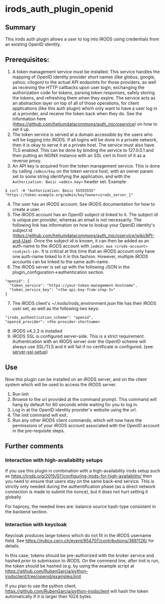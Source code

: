 # irods_auth_plugin_openid

## Summary
This irods auth plugin allows a user to log into iRODS using credentials from an existing OpenID identity.

## Prerequisites:

1. A token management service must be installed.  This service handles the mapping of OpenID identity provider short names (like globus, google, yahoo, cilogon) to the actual API endpoints for those providers, as well as receiving the HTTP callbacks upon user login, exchanging the authorization code for tokens, parsing token responses, safely storing the tokens, and refreshing them when they expire.  The service acts as an abstraction layer on top of all of those operations, for client applications (like this auth plugin) which only want to have a user log in at a provider, and receive the token back when they do.  See the information here (https://github.com/heliumdatacommons/auth_microservice) on how to set it up.
2. The token service is served at a domain accessible by the users who will be logging into iRODS.  If all logins will be done in a private network, then it is okay to serve it at a private host.  The service must also have TLS enabled.  This can be done by binding the service to 127.0.0.1 and then putting an NGINX instance with an SSL cert in front of it as a reverse proxy.
3. An API key is acquired from the token management service.  This is done by calling `/admin/key` on the token service host, with an owner param set to some string identifying the application, and with the `Authorization: Basic <admin.key>` header set.  Example:
```
$ curl -H "Authorization: Basic 55555555" "https://token.example.org/admin/key?owner=irods_server_1"
```
4. The user has an iRODS account.  See iRODS documentation for how to create a user.
5. The iRODS account has an OpenID subject id linked to it.  The subject id is unique per provider, whereas an email is not necessarily.  The following link has information on how to lookup your OpenID identity's subject id (https://github.com/heliumdatacommons/auth_microservice/wiki/API-and-Use).  Once the subject id is known, it can then be added as an auth-name to the iRODS account with `iadmin aua <irods-account> <subject-id>`.  It is critical at this time that an iRODS account only have one auth-name linked to it in this fashion.  However, multiple iRODS accounts can be linked to the same auth-name.  
6. The iRODS server is set up with the following JSON in the plugin_configuration->authentication section. 
```
"openid": {
  "token_service": "https://your-token-management-hostname",
  "token_service_key": "<the-api-key-from-step-3>"
}
```
7. The iRODS client's ~/.irods/irods_environment.json file has their iRODS user set, as well as the following two keys:
```
"irods_authentication_scheme": "openid",
"openid_provider": <the-provider-shortname>
```
8. iRODS v4.2.3 is installed
9. iRODS SSL is configured server-side. This is a strict requirement.  Authentication with an iRODS server over the OpenID scheme will always use SSL/TLS and it will fail if no certificate is configured. (see: [server-ssl-setup](https://docs.irods.org/4.2.3/plugins/pluggable_authentication/#server-ssl-setup))

## Use
Now this plugin can be installed on an iRODS server, and on the client system which will be used to access the iRODS server.

1. Run iinit
2. Browse to the url provided at the command prompt.  This command will hang by default for 60 seconds while waiting for you to log in.
3. Log in at the OpenID identity provider's website using the url.
4. The iinit command will exit.
5. Run any other iRODS client commands, which will now have the permissions of your iRODS account associated with the OpenID account in the pre-requisite steps.

## Further comments

### Interaction with high-availability setups

If you use this plugin in combination with a high-availability irods setup such as 
https://irods.org/2015/07/configuring-irods-for-high-availability/
then you need to ensure that users stay on the same back-end service.
This is strictly only needed during the authentification phase (as a direct network connection is made to submit the nonce),
but it does not hurt setting it globally.

For haproxy, the needed lines are: 
	balance source
	hash-type consistent
in the backend section.


### Interaction with keycloak

Keycloak produces large tokens which do not fit in the iRODS username field. See
https://indico.cern.ch/event/854707/contributions/3681126/
for details.

In this case, tokens should be pre-authorized with the broker service and hashed prior to submission to iRODS.
On the commend line, after iinit is run, the token should be hashed (e.g. by using the example script at
https://github.com/RubenGarcia/python-irodsclient/tree/openid/examples/iinit

If you plan to use the python client, 
https://github.com/RubenGarcia/python-irodsclient
will hash the token automatically if it is larger than 1024 bytes.
